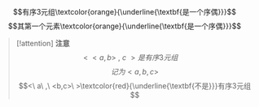 $$有序3元组\textcolor{orange}{\underline{\textbf{是一个序偶}}}$$
$$其第一个元素\textcolor{orange}{\underline{\textbf{是一个序偶}}}$$
> [!attention] **注意**
> $$<\ <a,b>\ ,\ c\ >是有序3元组 \quad $$
> $$记为<a,b,c>$$
> $$<\ a\ ,\ <b,c>\ >\textcolor{red}{\underline{\textbf{不是}}}有序3元组$$